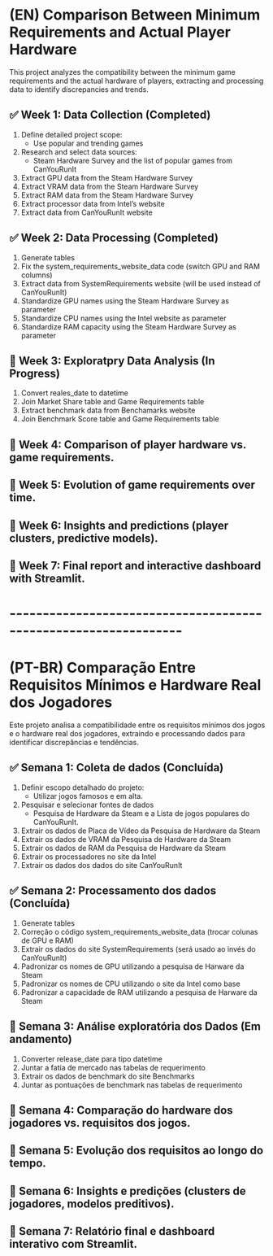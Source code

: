 # (EN) Comparison Between Minimum Requirements and Actual Player Hardware

This project analyzes the compatibility between the minimum game requirements and the actual hardware of players, extracting and processing data to identify discrepancies and trends.

## ✅ Week 1: Data Collection (Completed)
1. Define detailed project scope:
    - Use popular and trending games
2. Research and select data sources:
    - Steam Hardware Survey and the list of popular games from CanYouRunIt
3. Extract GPU data from the Steam Hardware Survey
4. Extract VRAM data from the Steam Hardware Survey
5. Extract RAM data from the Steam Hardware Survey
6. Extract processor data from Intel’s website
7. Extract data from CanYouRunIt website

## ✅ Week 2: Data Processing (Completed)
1. Generate tables
2. Fix the system_requirements_website_data code (switch GPU and RAM columns)
3. Extract data from SystemRequirements website (will be used instead of CanYouRunIt)
5. Standardize GPU names using the Steam Hardware Survey as parameter
4. Standardize CPU names using the Intel website as parameter
6. Standardize RAM capacity using the Steam Hardware Survey as parameter

## 🔄 Week 3: Exploratpry Data Analysis (In Progress)
1. Convert reales_date to datetime
2. Join Market Share table and Game Requirements table
3. Extract benchmark data from Benchamarks website
4. Join Benchmark Score table and Game Requirements table

## 🔄 Week 4: Comparison of player hardware vs. game requirements.

## 🔄 Week 5: Evolution of game requirements over time.

## 🔄 Week 6: Insights and predictions (player clusters, predictive models).

## 🔄 Week 7: Final report and interactive dashboard with Streamlit.

# ----------------------------------------------------------------

# (PT-BR) Comparação Entre Requisitos Mínimos e Hardware Real dos Jogadores

Este projeto analisa a compatibilidade entre os requisitos mínimos dos jogos e o hardware real dos jogadores, extraindo e processando dados para identificar discrepâncias e tendências.

## ✅ Semana 1: Coleta de dados (Concluída)
1. Definir escopo detalhado do projeto:
    - Utilizar jogos famosos e em alta.
2. Pesquisar e selecionar fontes de dados
    - Pesquisa de Hardware da Steam e a Lista de jogos populares do CanYouRunIt.
3. Extrair os dados de Placa de Vídeo da Pesquisa de Hardware da Steam
4. Extrair os dados de VRAM da Pesquisa de Hardware da Steam
5. Extrair os dados de RAM da Pesquisa de Hardware da Steam
6. Extrair os processadores no site da Intel
7. Extrair os dados dos dados do site CanYouRunIt

## ✅ Semana 2: Processamento dos dados (Concluída)
1. Generate tables
2. Correção o código system_requirements_website_data (trocar colunas de GPU e RAM)
3. Extrair os dados do site SystemRequirements (será usado ao invés do CanYouRunIt)
5. Padronizar os nomes de GPU utilizando a pesquisa de Harware da Steam
4. Padronizar os nomes de CPU utilizando o site da Intel como base
6. Padronizar a capacidade de RAM utilizando a pesquisa de Harware da Steam
 
## 🔄 Semana 3: Análise exploratória dos Dados (Em andamento)
1. Converter release_date para tipo datetime
2. Juntar a fatia de mercado nas tabelas de requerimento
3. Extrair os dados de benchmark do site Benchmarks
4. Juntar as pontuações de benchmark nas tabelas de requerimento

## 🔄 Semana 4: Comparação do hardware dos jogadores vs. requisitos dos jogos.

## 🔄 Semana 5: Evolução dos requisitos ao longo do tempo.

## 🔄 Semana 6: Insights e predições (clusters de jogadores, modelos preditivos).

## 🔄 Semana 7: Relatório final e dashboard interativo com Streamlit.